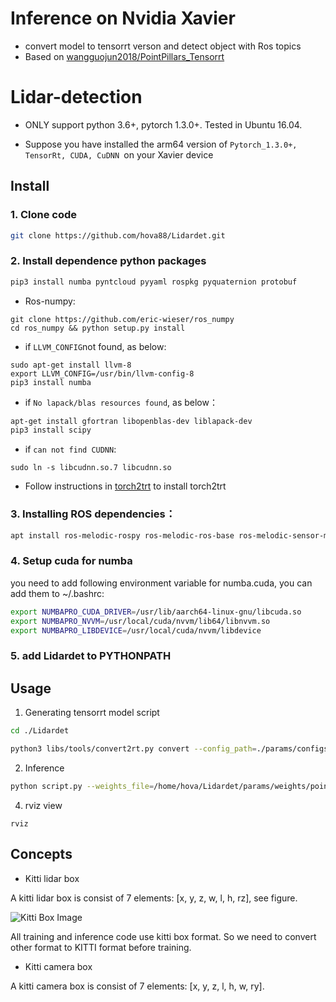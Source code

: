 
# Inference on Nvidia Xavier 

- convert model to tensorrt verson and detect object with Ros topics
- Based on [wangguojun2018/PointPillars_Tensorrt](https://github.com/wangguojun2018/PointPillars_Tensorrt)



# Lidar-detection
 - ONLY support python 3.6+, pytorch 1.3.0+. Tested in Ubuntu 16.04.

 - Suppose you have installed the arm64 version of `Pytorch_1.3.0+, TensorRt, CUDA, CuDNN `on your Xavier device
 
## Install

### 1. Clone code

```bash
git clone https://github.com/hova88/Lidardet.git
```

### 2. Install dependence python packages

```bash
pip3 install numba pyntcloud pyyaml rospkg pyquaternion protobuf
```
  
 - Ros-numpy:
```angular2
git clone https://github.com/eric-wieser/ros_numpy
cd ros_numpy && python setup.py install
```

 - if `LLVM_CONFIG`not found, as below:
```angular2
sudo apt-get install llvm-8
export LLVM_CONFIG=/usr/bin/llvm-config-8
pip3 install numba
```
 - if `No lapack/blas resources found`, as below：   
```bash
apt-get install gfortran libopenblas-dev liblapack-dev
pip3 install scipy
```

 - if `can not find CUDNN`:
```angular2
sudo ln -s libcudnn.so.7 libcudnn.so
```

 - Follow instructions in [torch2trt](https://github.com/NVIDIA-AI-IOT/torch2trt) to install torch2trt


### 3. Installing ROS dependencies：
```bash
apt install ros-melodic-rospy ros-melodic-ros-base ros-melodic-sensor-msgs ros-melodic-jsk-recognition-msgs ros-melodic-visualization-msgs
```
### 4. Setup cuda for numba

you need to add following environment variable for numba.cuda, you can add them to ~/.bashrc:

```bash
export NUMBAPRO_CUDA_DRIVER=/usr/lib/aarch64-linux-gnu/libcuda.so
export NUMBAPRO_NVVM=/usr/local/cuda/nvvm/lib64/libnvvm.so
export NUMBAPRO_LIBDEVICE=/usr/local/cuda/nvvm/libdevice
```

### 5. add Lidardet to PYTHONPATH

## Usage

1. Generating tensorrt model script
```bash
cd ./Lidardet

python3 libs/tools/convert2rt.py convert --config_path=./params/configs/pointpillars_kitti_car_xy16.yaml --weights_file=./params/weights/path/to/your.ckpt --trt_path=/home/hova/Lidardet/params/TensorRT/XXX
```

2. Inference   
```bash
python script.py --weights_file=/home/hova/Lidardet/params/weights/pointpillars/PointPillars.tckpt --config_path=/home/hova/Lidardet/params/configs/pointpillars_kitti_car_xy16.yaml --trt_dir=/home/hova/Lidardet/params/TensorRT/XXX

```
4. rviz view 
```
rviz 
```
## Concepts


* Kitti lidar box

A kitti lidar box is consist of 7 elements: [x, y, z, w, l, h, rz], see figure.

![Kitti Box Image](https://raw.githubusercontent.com/traveller59/second.pytorch/master/images/kittibox.png)

All training and inference code use kitti box format. So we need to convert other format to KITTI format before training.

* Kitti camera box

A kitti camera box is consist of 7 elements: [x, y, z, l, h, w, ry].
